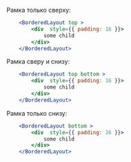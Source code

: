 Рамка только сверху:
```jsx
    <BorderedLayout top >
        <div  style={{ padding: 16 }}>
            some child
        </div>
    </BorderedLayout>
```
Рамка сверу и снизу:
```jsx
    <BorderedLayout top bottom >
        <div  style={{ padding: 16 }}>
            some child
        </div>
    </BorderedLayout>
```
Рамка только снизу:
```jsx
    <BorderedLayout bottom >
        <div  style={{ padding: 16 }}>
            some child
        </div>
    </BorderedLayout>
```
